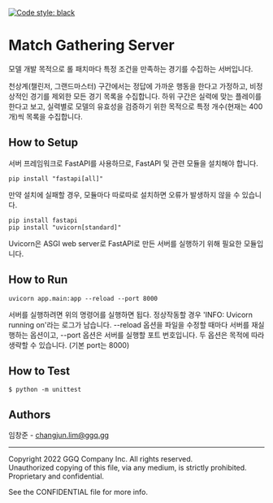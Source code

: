 [![Code style: black](https://img.shields.io/badge/code%20style-black-000000.svg)](https://github.com/psf/black)
# Match Gathering Server

모델 개발 목적으로 롤 패치마다 특정 조건을 만족하는 경기를 수집하는 서버입니다.

천상계(챌린저, 그랜드마스터) 구간에서는 정답에 가까운 행동을 한다고 가정하고, 비정상적인 경기를 제외한 모든 경기 목록을 수집합니다.
하위 구간은 실력에 맞는 플레이를 한다고 보고, 실력별로 모델의 유효성을 검증하기 위한 목적으로 특정 개수(현재는 400개)씩 목록을 수집합니다.

## How to Setup
서버 프레임워크로 FastAPI를 사용하므로, FastAPI 및 관련 모듈을 설치해야 합니다.
```
pip install "fastapi[all]"
```
만약 설치에 실패할 경우, 모듈마다 따로따로 설치하면 오류가 발생하지 않을 수 있습니다.
```
pip install fastapi
pip install "uvicorn[standard]"
```
Uvicorn은 ASGI web server로 FastAPI로 만든 서버를 실행하기 위해 필요한 모듈입니다.

## How to Run
```
uvicorn app.main:app --reload --port 8000
```
서버를 실행하려면 위의 명령어를 실행하면 됩다. 정상작동할 경우 'INFO:     Uvicorn running on'라는 로그가 남습니다.
--reload 옵션을 파일을 수정할 때마다 서버를 재실행하는 옵션이고, --port 옵션은 서버를 실행할 포트 번호입니다.
두 옵션은 목적에 따라 생략할 수 있습니다. (기본 port는 8000)

## How to Test
```
$ python -m unittest
```
## Authors
임창준 - changjun.lim@ggq.gg


---
Copyright 2022 GGQ Company Inc. All rights reserved.  
Unauthorized copying of this file, via any medium, is strictly prohibited.  
Proprietary and confidential.

See the CONFIDENTIAL file for more info.
